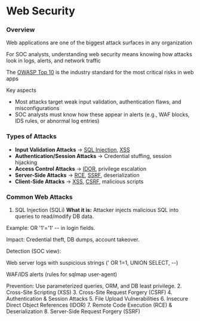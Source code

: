 # Web Security
### Overview
Web applications are one of the biggest attack surfaces in any organization

For SOC analysts, understanding web security means knowing how attacks look in logs, alerts, and network traffic

The [OWASP Top 10](https://owasp.org/Top10/) is the industry standard for the most critical risks in web apps

Key aspects
- Most attacks target weak input validation, authentication flaws, and misconfigurations
- SOC analysts must know how these appear in alerts (e.g., WAF blocks, IDS rules, or abnormal log entries)

### Types of Attacks
- **Input Validation Attacks** -> [SQL Injection](https://owasp.org/www-community/attacks/SQL_Injection), [XSS](https://owasp.org/www-community/attacks/xss/)
- **Authentication/Session Attacks** -> Credential stuffing, session hijacking
- **Access Control Attacks** -> [IDOR](https://portswigger.net/web-security/access-control/idor), privilege escalation
- **Server-Side Attacks** -> [RCE](https://owasp.org/www-community/vulnerabilities/Deserialization_of_untrusted_data), [SSRF](https://owasp.org/www-community/attacks/Server_Side_Request_Forgery), deserialization
- **Client-Side Attacks** -> [XSS](https://owasp.org/www-community/attacks/xss/), [CSRF](https://owasp.org/www-community/attacks/csrf), malicious scripts

### Common Web Attacks
1. SQL Injection (SQLi)
**What it is:** Attacker injects malicious SQL into queries to read/modify DB data.

Example: OR '1'='1' -- in login fields.

Impact: Credential theft, DB dumps, account takeover.

Detection (SOC view):

Web server logs with suspicious strings (' OR 1=1, UNION SELECT, --)

WAF/IDS alerts (rules for sqlmap user-agent)

Prevention: Use parameterized queries, ORM, and DB least privilege.
2. Cross-Site Scripting (XSS)
3. Cross-Site Request Forgery (CSRF)
4. Authentication & Session Attacks
5. File Upload Vulnerabilities
6. Insecure Direct Object References (IDOR)
7. Remote Code Execution (RCE) & Deserialization
8. Server-Side Request Forgery (SSRF)
